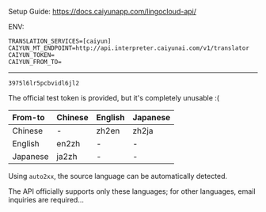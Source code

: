 Setup Guide: https://docs.caiyunapp.com/lingocloud-api/

ENV:
```
TRANSLATION_SERVICES=[caiyun]
CAIYUN_MT_ENDPOINT=http://api.interpreter.caiyunai.com/v1/translator
CAIYUN_TOKEN=
CAIYUN_FROM_TO=
```
---

`3975l6lr5pcbvidl6jl2` 

The official test token is provided, but it's completely unusable :(

| From-to  | Chinese | English | Japanese |
| :------- | :------ | :------ | :------- |
| Chinese  | -       | zh2en   | zh2ja    |
| English  | en2zh   | -       | -        |
| Japanese | ja2zh   | -       | -        |

Using `auto2xx`, the source language can be automatically detected.

The API officially supports only these languages; for other languages, email inquiries are required...